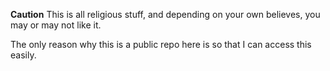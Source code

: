 **Caution** This is all religious stuff, and depending on your own believes, you may or may not like it.

The only reason why this is a public repo here is so that I can access this easily.
